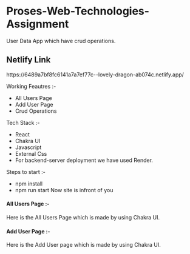 # Proses-Web-Technologies-Assignment
User Data App which have crud operations.

 <h2>Netlify Link</h2>https://6489a7bf8fc6141a7a7ef77c--lovely-dragon-ab074c.netlify.app/<br/>
 
Working Feautres :-
- All Users Page
- Add User Page
- Crud Operations

Tech Stack :-
- React
- Chakra UI
- Javascript
- External Css
- For backend-server deployment we have used Render.

Steps to start :-
- npm install 
- npm run start
Now site is infront of you

<h4>All Users Page :-</h4>
Here is the All Users Page  which is made by using Chakra UI.

<!-- ![allusers](https://user-images.githubusercontent.com/76995063/215413474-5d5820d4-bf83-4a7c-8b95-25b95995829b.png) -->


<h4>Add User Page :-</h4>
Here is the Add User page which is made by using Chakra UI.

<!-- ![adduser](https://user-images.githubusercontent.com/76995063/215414405-da66dc47-aa0f-4d1d-aa5f-6f02899a34fc.png) -->




